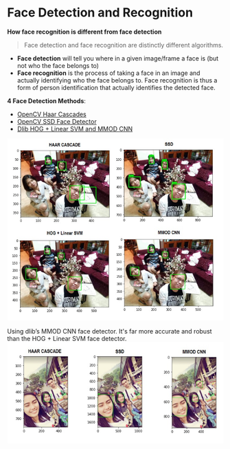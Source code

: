 # **Face Detection and Recognition**

**How face recognition is different from face detection**

> Face detection and face recognition are distinctly different algorithms. 
- **Face detection** will tell you where in a given image/frame a face is (but not who the face belongs to) 
- **Face recognition** is the process of taking a face in an image and actually identifying who the face belongs to. Face recognition is thus a form of person identification that actually identifies the detected face.

**4 Face Detection Methods**:
- [OpenCV Haar Cascades](https://github.com/shejz/face-detection-recognition/tree/main/Face%20Detection%20with%20Haar%20Cascades)
- [OpenCV SSD Face Detector](https://github.com/shejz/face-detection-recognition/tree/main/SSD%20Face%20Detector)
- [Dlib HOG + Linear SVM and MMOD CNN](https://github.com/shejz/face-detection-recognition/tree/main/Face%20Detection%20with%20Dlib)



![](https://github.com/shejz/face-detection-recognition/blob/main/face_detection_summary.jpg)


Using dlib’s MMOD CNN face detector. It's far more accurate and robust than the HOG + Linear SVM face detector.
![](https://github.com/shejz/face-detection-recognition/blob/main/face_detection_summary2.jpg)

